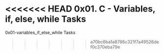 <<<<<<< HEAD
0x01. C - Variables, if, else, while Tasks
=======
0x01-variables_if_else_while Tasks
>>>>>>> a70bc6ba1a8786c321f7a49526def0c370eba79e
